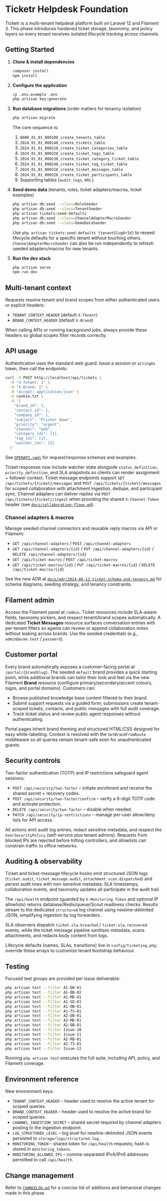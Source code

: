 # Ticketr Helpdesk Foundation

Ticketr is a multi-tenant helpdesk platform built on Laravel 12 and Filament 3. This phase introduces hardened ticket storage, taxonomy, and policy layers so every tenant receives isolated lifecycle tracking across channels.

## Getting Started

1. **Clone & install dependencies**
   ```bash
   composer install
   npm install
   ```
2. **Configure the application**
   ```bash
   cp .env.example .env
   php artisan key:generate
   ```
3. **Run database migrations** (order matters for tenancy isolation)
   ```bash
   php artisan migrate
   ```
   The core sequence is:
   1. `0000_01_01_000100_create_tenants_table`
   2. `2024_01_01_000140_create_tickets_table`
   3. `2024_01_01_000210_create_ticket_categories_table`
   4. `2024_01_01_000220_create_ticket_tags_table`
   5. `2024_01_01_000230_create_ticket_category_ticket_table`
   6. `2024_01_01_000240_create_ticket_tag_ticket_table`
   7. `2024_01_01_000310_create_ticket_messages_table`
   8. `2024_01_01_000320_create_ticket_participants_table`
   9. Supporting tables (`audit_logs`, etc.)

4. **Seed demo data** (tenants, roles, ticket adapters/macros, ticket examples)
   ```bash
   php artisan db:seed --class=RoleSeeder
   php artisan db:seed --class=TenantSeeder
   php artisan tickets:seed-defaults
   php artisan db:seed --class=ChannelAdapterMacroSeeder
   php artisan db:seed --class=DemoDataSeeder
   ```
   Use `php artisan tickets:seed-defaults {tenantSlugOrId}` to reseed lifecycle defaults for a specific tenant without touching others. `ChannelAdapterMacroSeeder` can also be run independently to refresh seeded adapters/macros for new tenants.

5. **Run the dev stack**
   ```bash
   php artisan serve
   npm run dev
   ```

## Multi-tenant context

Requests resolve tenant and brand scopes from either authenticated users or explicit headers:

- `TENANT_CONTEXT_HEADER` (default `X-Tenant`)
- `BRAND_CONTEXT_HEADER` (default `X-Brand`)

When calling APIs or running background jobs, always provide these headers so global scopes filter records correctly.

## API usage

Authentication uses the standard web guard. Issue a session or `actingAs` token, then call the endpoints:

```bash
curl -X POST http://localhost/api/tickets \
  -H "X-Tenant: 1" \
  -H "X-Brand: 1" \
  -H "Accept: application/json" \
  -b cookie.txt \
  -d '{
    "brand_id": 1,
    "contact_id": 1,
    "company_id": 1,
    "subject": "Printer down",
    "priority": "urgent",
    "channel": "web",
    "category_ids": [1],
    "tag_ids": [1],
    "watcher_ids": [5]
  }'
```

See [`OPENAPI.yaml`](OPENAPI.yaml) for request/response schemas and examples.

Ticket responses now include watcher state alongside `status_definition`, `priority_definition`, and SLA snapshots so clients can render assignment + follower context. Ticket message endpoints support `GET /api/tickets/{ticket}/messages` and `POST /api/tickets/{ticket}/messages` for scoped collaboration with attachment ingestion, dedupe, and participant sync. Channel adapters can deliver replies via `POST /api/tickets/{ticket}/ingest` when providing the shared `X-Channel-Token` header (see [`docs/collaboration-flows.md`](docs/collaboration-flows.md)).

### Channel adapters & macros

Manage seeded channel connectors and reusable reply macros via API or Filament:

- `GET /api/channel-adapters` / `POST /api/channel-adapters`
- `GET /api/channel-adapters/{id}` / `PUT /api/channel-adapters/{id}` / `DELETE /api/channel-adapters/{id}`
- `GET /api/ticket-macros` / `POST /api/ticket-macros`
- `GET /api/ticket-macros/{id}` / `PUT /api/ticket-macros/{id}` / `DELETE /api/ticket-macros/{id}`

See the new ADR at [`docs/adr/2024-06-12-ticket-schema-and-tenancy.md`](docs/adr/2024-06-12-ticket-schema-and-tenancy.md) for schema diagrams, seeding strategy, and tenancy constraints.

## Filament admin

Access the Filament panel at `/admin`. Ticket resources include SLA-aware fields, taxonomy pickers, and respect tenant/brand scopes automatically. A dedicated **Ticket Messages** resource surfaces conversation entries with per-tenant filters so agents can review or append collaboration notes without leaking across brands. Use the seeded credentials (e.g., `admin@acme.test` / `password`).

## Customer portal

Every brand automatically exposes a customer-facing portal at `/portal/{brandSlug}`. The seeded `default` brand provides a quick starting point, while additional brands can tailor their look and feel via the new Filament **Brand** resource (configure primary/secondary/accent colours, logos, and portal domains). Customers can:

- Browse published knowledge base content filtered to their brand.
- Submit support requests via a guided form; submissions create tenant-scoped tickets, contacts, and public messages with full audit coverage.
- Track ticket status and review public agent responses without authenticating.

Portal pages inherit brand theming and structured HTML/CSS designed for easy white-labelling. Context is resolved with the `SetBrandFromRoute` middleware so all queries remain tenant-safe even for unauthenticated guests.

## Security controls

Two-factor authentication (TOTP) and IP restrictions safeguard agent sessions:

- `POST /api/security/two-factor` – initiate enrollment and receive the shared secret + recovery codes.
- `POST /api/security/two-factor/confirm` – verify a 6-digit TOTP code and activate protection.
- `DELETE /api/security/two-factor` – disable when needed.
- `PATCH /api/security/ip-restrictions` – manage per-user allow/deny lists for API access.

All actions emit audit log entries, redact sensitive metadata, and respect the `UserSecurityPolicy` (self-service plus tenant admins). Requests from blocked IPs are rejected before hitting controllers, and allowlists can constrain traffic to office networks.

## Auditing & observability

Ticket and ticket-message lifecycle hooks emit structured JSON logs (`ticket.audit`, `ticket_message.audit`, `attachment.scan.dispatched`) and persist audit rows with non-sensitive metadata. SLA timestamps, collaboration events, and taxonomy updates all participate in the audit trail.

The `/api/health` endpoint (guarded by `X-Monitoring-Token` and optional IP allowlists) returns database/Redis/queue/Scout readiness checks. Results stream to the dedicated `structured` log channel using newline-delimited JSON, simplifying ingestion by log forwarders.

SLA observers dispatch `ticket.sla.breached` / `ticket.sla.recovered` events, while the ticket message pipeline sanitises metadata, scans attachments, and redacts body content from logs.

Lifecycle defaults (names, SLAs, transitions) live in `config/ticketing.php`; override these arrays to customize tenant bootstrap behaviour.

## Testing

Focused test groups are provided per issue deliverable:

```bash
php artisan test --filter A1-DB-01
php artisan test --filter A1-DB-02
php artisan test --filter A1-MD-01
php artisan test --filter A1-SD-01
php artisan test --filter A1-OB-01
php artisan test --filter A1-TS-01
php artisan test --filter A2-DB-01
php artisan test --filter A2-MD-01
php artisan test --filter A2-OB-01
php artisan test --filter Issue-10
php artisan test --filter Issue-11
php artisan test --filter A2-RB-01
php artisan test --filter A2-TS-01
php artisan test --filter Issue-12
```

Running `php artisan test` executes the full suite, including API, policy, and Filament coverage.

## Environment reference

New environment keys:

- `TENANT_CONTEXT_HEADER` – header used to resolve the active tenant for scoped queries.
- `BRAND_CONTEXT_HEADER` – header used to resolve the active brand for scoped queries.
- `CHANNEL_INGESTION_SECRET` – shared secret required by channel adapters posting to the ingestion endpoint.
- `LOG_STRUCTURED_LEVEL` – log level for newline-delimited JSON events persisted to `storage/logs/structured.log`.
- `MONITORING_TOKEN` – shared token for `/api/health` requests; hash is stored in `monitoring_tokens`.
- `MONITORING_ALLOWED_IPS` – comma-separated IPv4/IPv6 addresses permitted to call `/api/health`.

## Change management

Refer to [`CHANGELOG.md`](CHANGELOG.md) for a concise list of additions and behavioral changes made in this phase.

